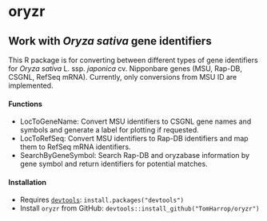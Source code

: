 oryzr
=====

Work with *Oryza sativa* gene identifiers
-----------------------------------------

This R package is for converting between different types of gene identifiers for *Oryza sativa* L. ssp. *japonica* cv. Nipponbare genes (MSU, Rap-DB, CSGNL, RefSeq mRNA). Currently, only conversions from MSU ID are implemented.

#### Functions

-   LocToGeneName: Convert MSU identifiers to CSGNL gene names and symbols and generate a label for plotting if requested.
-   LocToRefSeq: Convert MSU identifiers to Rap-DB identifiers and map them to RefSeq mRNA identifiers.
-   SearchByGeneSymbol: Search Rap-DB and oryzabase information by gene symbol and return identifiers for potential matches.

#### Installation

-   Requires [`devtools`](https://github.com/hadley/devtools): `install.packages("devtools")`
-   Install `oryzr` from GitHub: `devtools::install_github("TomHarrop/oryzr")`
